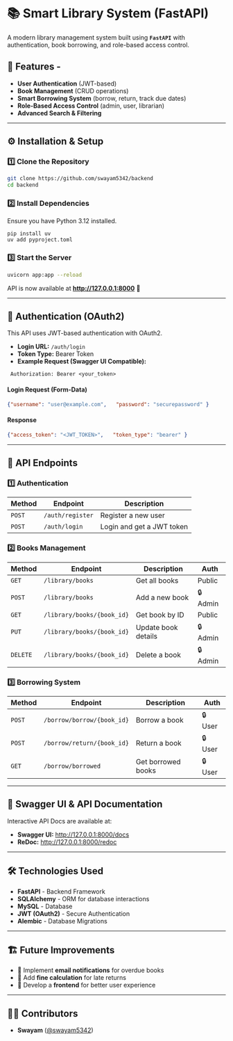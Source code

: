 # 📚 Smart Library System (FastAPI)

A modern library management system built using **`FastAPI`** with authentication, book borrowing, and role-based access control.  
## 🚀 Features - 
- **User Authentication** (JWT-based)
- **Book Management** (CRUD operations)
- **Smart Borrowing System** (borrow, return, track due dates) 
- **Role-Based Access Control** (admin, user, librarian) 
- **Advanced Search & Filtering**  
---  
## ⚙️ Installation & Setup  

### **1️⃣ Clone the Repository** 
```sh 
git clone https://github.com/swayam5342/backend
cd backend
```
### **2️⃣ Install Dependencies**

Ensure you have Python 3.12 installed.

```
pip install uv
uv add pyproject.toml
```
### **3️⃣ Start the Server**

``` sh
uvicorn app:app --reload
```

API is now available at **http://127.0.0.1:8000** 🚀

---

## 🔑 Authentication (OAuth2)

This API uses JWT-based authentication with OAuth2.

- **Login URL:** `/auth/login`
- **Token Type:** Bearer Token
- **Example Request (Swagger UI Compatible):** 

```shell
 Authorization: Bearer <your_token>
 ```

#### **Login Request (Form-Data)**

``` json
{"username": "user@example.com",   "password": "securepassword" }
```

#### **Response**

```json
{"access_token": "<JWT_TOKEN>",   "token_type": "bearer" }
```

---

## 📘 API Endpoints

### **1️⃣ Authentication**

|Method|Endpoint|Description|
|---|---|---|
|`POST`|`/auth/register`|Register a new user|
|`POST`|`/auth/login`|Login and get a JWT token|

### **2️⃣ Books Management**

|Method|Endpoint|Description|Auth|
|---|---|---|---|
|`GET`|`/library/books`|Get all books|Public|
|`POST`|`/library/books`|Add a new book|🔒 Admin|
|`GET`|`/library/books/{book_id}`|Get book by ID|Public|
|`PUT`|`/library/books/{book_id}`|Update book details|🔒 Admin|
|`DELETE`|`/library/books/{book_id}`|Delete a book|🔒 Admin|

### **3️⃣ Borrowing System**

|Method|Endpoint|Description|Auth|
|---|---|---|---|
|`POST`|`/borrow/borrow/{book_id}`|Borrow a book|🔒 User|
|`POST`|`/borrow/return/{book_id}`|Return a book|🔒 User|
|`GET`|`/borrow/borrowed`|Get borrowed books|🔒 User|

---

## 📄 Swagger UI & API Documentation

Interactive API Docs are available at:

- **Swagger UI:** http://127.0.0.1:8000/docs
- **ReDoc:** http://127.0.0.1:8000/redoc

---

## 🛠 Technologies Used

- **FastAPI** - Backend Framework
- **SQLAlchemy** - ORM for database interactions
- **MySQL** - Database
- **JWT (OAuth2)** - Secure Authentication
- **Alembic** - Database Migrations

---

## 🏗 Future Improvements

- 📌 Implement **email notifications** for overdue books
- 📌 Add **fine calculation** for late returns
- 📌 Develop a **frontend** for better user experience

---

## 👨‍💻 Contributors

- **Swayam** ([@swayam5342](https://github.com/swayam5342))
